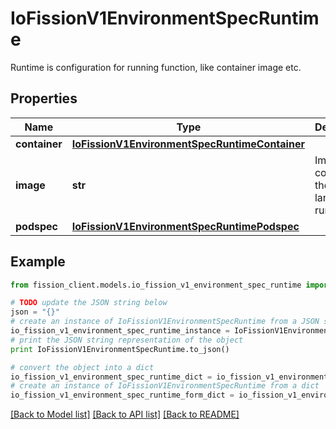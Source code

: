 # IoFissionV1EnvironmentSpecRuntime

Runtime is configuration for running function, like container image etc.

## Properties

Name | Type | Description | Notes
------------ | ------------- | ------------- | -------------
**container** | [**IoFissionV1EnvironmentSpecRuntimeContainer**](IoFissionV1EnvironmentSpecRuntimeContainer.md) |  | [optional] 
**image** | **str** | Image for containing the language runtime. | 
**podspec** | [**IoFissionV1EnvironmentSpecRuntimePodspec**](IoFissionV1EnvironmentSpecRuntimePodspec.md) |  | [optional] 

## Example

```python
from fission_client.models.io_fission_v1_environment_spec_runtime import IoFissionV1EnvironmentSpecRuntime

# TODO update the JSON string below
json = "{}"
# create an instance of IoFissionV1EnvironmentSpecRuntime from a JSON string
io_fission_v1_environment_spec_runtime_instance = IoFissionV1EnvironmentSpecRuntime.from_json(json)
# print the JSON string representation of the object
print IoFissionV1EnvironmentSpecRuntime.to_json()

# convert the object into a dict
io_fission_v1_environment_spec_runtime_dict = io_fission_v1_environment_spec_runtime_instance.to_dict()
# create an instance of IoFissionV1EnvironmentSpecRuntime from a dict
io_fission_v1_environment_spec_runtime_form_dict = io_fission_v1_environment_spec_runtime.from_dict(io_fission_v1_environment_spec_runtime_dict)
```
[[Back to Model list]](../README.md#documentation-for-models) [[Back to API list]](../README.md#documentation-for-api-endpoints) [[Back to README]](../README.md)


